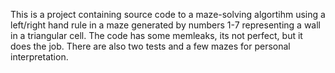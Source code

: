 This is a project containing source code to a maze-solving algortihm using a left/right hand rule in a maze generated by numbers 1-7 representing a wall in a triangular cell.
The code has some memleaks, its not perfect, but it does the job.
There are also two tests and a few mazes for personal interpretation.
